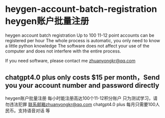 # heygen-account-batch-registration heygen账户批量注册
heygen account batch registration
Up to 100 11-12 point accounts can be registered per hour
The whole process is automatic, you only need to know a little python knowledge
The software does not affect your use of the computer and does not interfere with the entire process.

If you need software, please contact me zhuanyongkr@qq.com

chatgpt4.0 plus only costs $15 per month，Send you your account number and password directly
-----------------------------------------------------------------------------------------------
heygen账户批量注册
每小时能注册高达100个11-12积分账户
只为测试学习，请勿违法犯罪
联系邮箱zhuanyongkr@qq.com
chatgpt4.0 plus 每月只需要100人民币。支持语音对话 等
